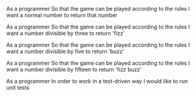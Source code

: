 As a programmer
So that the game can be played according to the rules
I want a normal number to return that number

As a programmer
So that the game can be played according to the rules
I want a number divisible by three to return 'fizz'

As a programmer
So that the game can be played according to the rules
I want a number divisible by five to return 'buzz'

As a programmer
So that the game can be played according to the rules
I want a number divisible by fifteen to return 'fizz buzz'


As a programmer
In order to work in a test-driven way 
I would like to run unit tests
